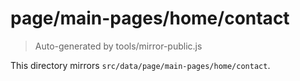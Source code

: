 # page/main-pages/home/contact

> Auto-generated by tools/mirror-public.js

This directory mirrors `src/data/page/main-pages/home/contact`.
